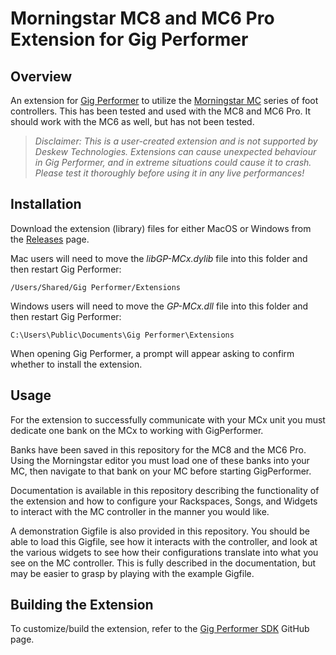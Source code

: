 # Morningstar MC8 and MC6 Pro Extension for Gig Performer

## Overview

An extension for [Gig Performer](https://gigperformer.com) to utilize the [Morningstar MC](https://www.morningstar.io/) series of foot controllers.  This has been tested and used with the MC8 and MC6 Pro.  It should work with the MC6 as well, but has not been tested.


> _Disclaimer: This is a user-created extension and is not supported by Deskew Technologies. Extensions can cause unexpected behaviour in Gig Performer, and in extreme situations could cause it to crash. Please test it thoroughly before using it in any live performances!_

## Installation

Download the extension (library) files for either MacOS or Windows from the [Releases](https://github.com/WidnerM/GP-MC8/releases) page.  

Mac users will need to move the _libGP-MCx.dylib_ file into this folder and then restart Gig Performer:
```
/Users/Shared/Gig Performer/Extensions
```
Windows users will need to move the _GP-MCx.dll_ file into this folder and then restart Gig Performer:
```
C:\Users\Public\Documents\Gig Performer\Extensions
```
When opening Gig Performer, a prompt will appear asking to confirm whether to install the extension.

## Usage

For the extension to successfully communicate with your MCx unit you must dedicate one bank on the MCx to working with GigPerformer.

Banks have been saved in this repository for the MC8 and the MC6 Pro.  Using the Morningstar editor you must load one of these banks into your MC, then navigate to that bank on your MC before starting GigPerformer.

Documentation is available in this repository describing the functionality of the extension and how to configure your Rackspaces, Songs, and Widgets to interact with the MC controller in the manner you would like.

A demonstration Gigfile is also provided in this repository.  You should be able to load this Gigfile, see how it interacts with the controller, and look at the various widgets to see how their configurations translate into what you see on the MC controller.  This is fully described in the documentation, but may be easier to grasp by playing with the example Gigfile.

## Building the Extension

To customize/build the extension, refer to the [Gig Performer SDK](https://github.com/gigperformer/gp-sdk) GitHub page.